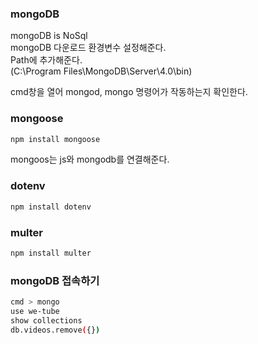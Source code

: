 ### mongoDB
mongoDB is NoSql  
mongoDB 다운로드 환경변수 설정해준다.  
Path에 추가해준다.  
(C:\Program Files\MongoDB\Server\4.0\bin)  

cmd창을 열어 mongod, mongo 명령어가 작동하는지 확인한다.  

### mongoose
```bash
npm install mongoose
```
mongoos는 js와 mongodb를 연결해준다.

### dotenv
```bash
npm install dotenv
```

### multer
```bash
npm install multer
```

### mongoDB 접속하기

```bash
cmd > mongo
use we-tube
show collections
db.videos.remove({})
```